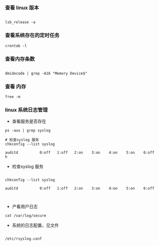 ### 查看 linux 版本

```

lsb_release -a

```



### 查看系统存在的定时任务 

```
crontab -l

```

### 查看内存条数
```

dmidecode | grep -A16 "Memory Device$"

```

### 查看 内存

```
free -m

```

### linux 系统日志管理

- 查看服务是否存在


```
ps -aux | grep syslog 

# 检查syslog 服务
chkconfig --list syslog

auditd         	0:off	1:off	2:on	3:on	4:on	5:on	6:off
h

```

- 检查syslog 服务


```

chkconfig --list syslog

auditd         	0:off	1:off	2:on	3:on	4:on	5:on	6:off



```

- 产看用户日志

```
cat /var/log/secure

```

- 系统的日志配置，见文件

```

/etc/rsyslog.conf

```


